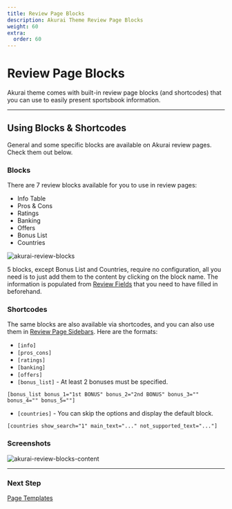 ```yaml
---
title: Review Page Blocks
description: Akurai Theme Review Page Blocks
weight: 60
extra:
  order: 60
---
```


# Review Page Blocks

Akurai theme comes with built-in review page blocks (and shortcodes) that you can use to easily present sportsbook information.

---

## Using Blocks & Shortcodes

General and some specific blocks are available on Akurai review pages. Check them out below.

### Blocks

There are 7 review blocks available for you to use in review pages:

- Info Table
- Pros & Cons
- Ratings
- Banking
- Offers
- Bonus List
- Countries

![akurai-review-blocks](https://media.dinomatic.com/images/docs/akurai/review-blocks.jpg)

5 blocks, except Bonus List and Countries, require no configuration, all you need is to just add them to the content by clicking on the block name. The information is populated from [Review Fields](/docs/akurai/creating-review-pages/) that you need to have filled in beforehand.

### Shortcodes

The same blocks are also available via shortcodes, and you can also use them in [Review Page Sidebars](/docs/akurai/widget-areas/). Here are the formats:

- `[info]`
- `[pros_cons]`
- `[ratings]`
- `[banking]`
- `[offers]`
- `[bonus_list]` - At least 2 bonuses must be specified.

```
[bonus_list bonus_1="1st BONUS" bonus_2="2nd BONUS" bonus_3="" bonus_4="" bonus_5=""]
```

- `[countries]` - You can skip the options and display the default block.

```
[countries show_search="1" main_text="..." not_supported_text="..."]
```

### Screenshots

![akurai-review-blocks-content](https://media.dinomatic.com/images/docs/akurai/akurai-review-blocks-content.jpg)

---

### Next Step

[Page Templates](/docs/akurai/page-templates/)
